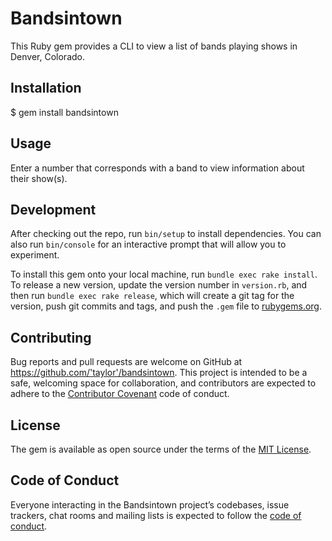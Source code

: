 # Bandsintown

This Ruby gem provides a CLI to view a list of bands playing shows in Denver, Colorado.

## Installation

$ gem install bandsintown

## Usage

Enter a number that corresponds with a band to view information about their show(s).

## Development

After checking out the repo, run `bin/setup` to install dependencies. You can also run `bin/console` for an interactive prompt that will allow you to experiment.

To install this gem onto your local machine, run `bundle exec rake install`. To release a new version, update the version number in `version.rb`, and then run `bundle exec rake release`, which will create a git tag for the version, push git commits and tags, and push the `.gem` file to [rubygems.org](https://rubygems.org).

## Contributing

Bug reports and pull requests are welcome on GitHub at https://github.com/'taylor'/bandsintown. This project is intended to be a safe, welcoming space for collaboration, and contributors are expected to adhere to the [Contributor Covenant](http://contributor-covenant.org) code of conduct.

## License

The gem is available as open source under the terms of the [MIT License](https://opensource.org/licenses/MIT).

## Code of Conduct

Everyone interacting in the Bandsintown project’s codebases, issue trackers, chat rooms and mailing lists is expected to follow the [code of conduct](https://github.com/'taylor'/bandsintown/blob/master/CODE_OF_CONDUCT.md).
